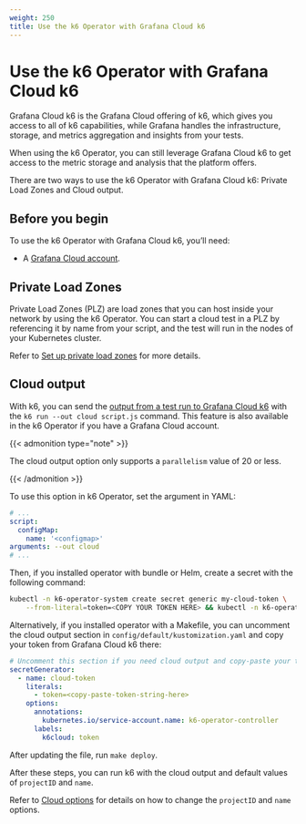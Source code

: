 ```yaml
---
weight: 250
title: Use the k6 Operator with Grafana Cloud k6
---
```


# Use the k6 Operator with Grafana Cloud k6

Grafana Cloud k6 is the Grafana Cloud offering of k6, which gives you access to all of k6 capabilities, while Grafana handles the infrastructure, storage, and metrics aggregation and insights from your tests.

When using the k6 Operator, you can still leverage Grafana Cloud k6 to get access to the metric storage and analysis that the platform offers.

There are two ways to use the k6 Operator with Grafana Cloud k6: Private Load Zones and Cloud output.

## Before you begin

To use the k6 Operator with Grafana Cloud k6, you’ll need:

- A [Grafana Cloud account](https://grafana.com/auth/sign-up/create-user).

## Private Load Zones

Private Load Zones (PLZ) are load zones that you can host inside your network by using the k6 Operator. You can start a cloud test in a PLZ by referencing it by name from your script, and the test will run in the nodes of your Kubernetes cluster.

Refer to [Set up private load zones](https://grafana.com/docs/grafana-cloud/testing/k6/author-run/private-load-zone-v2/) for more details.

## Cloud output

With k6, you can send the [output from a test run to Grafana Cloud k6](https://grafana.com/docs/k6/<K6_VERSION>/results-output/real-time/cloud) with the `k6 run --out cloud script.js` command. This feature is also available in the k6 Operator if you have a Grafana Cloud account.

{{< admonition type="note" >}}

The cloud output option only supports a `parallelism` value of 20 or less.

{{< /admonition >}}

To use this option in k6 Operator, set the argument in YAML:

```yaml
# ...
script:
  configMap:
    name: '<configmap>'
arguments: --out cloud
# ...
```

Then, if you installed operator with bundle or Helm, create a secret with the following command:

```bash
kubectl -n k6-operator-system create secret generic my-cloud-token \
    --from-literal=token=<COPY YOUR TOKEN HERE> && kubectl -n k6-operator-system label secret my-cloud-token "k6cloud=token"
```

Alternatively, if you installed operator with a Makefile, you can uncomment the cloud output section in `config/default/kustomization.yaml` and copy your token from Grafana Cloud k6 there:

```yaml
# Uncomment this section if you need cloud output and copy-paste your token
secretGenerator:
  - name: cloud-token
    literals:
      - token=<copy-paste-token-string-here>
    options:
      annotations:
        kubernetes.io/service-account.name: k6-operator-controller
      labels:
        k6cloud: token
```

After updating the file, run `make deploy`.

After these steps, you can run k6 with the cloud output and default values of `projectID` and `name`.

Refer to [Cloud options](https://grafana.com/docs/grafana-cloud/testing/k6/author-run/cloud-scripting-extras/cloud-options/#cloud-options) for details on how to change the `projectID` and `name` options.
